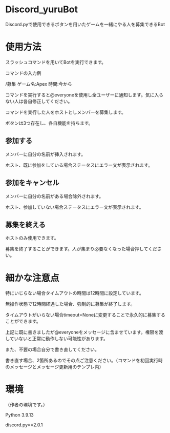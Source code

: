 # Discord_yuruBot
Discord.pyで使用できるボタンを用いたゲームを一緒にやる人を募集できるBot

# 使用方法
スラッシュコマンドを用いてBotを実行できます。

コマンドの入力例

/募集 ゲーム名:Apex 時間:今から

コマンドを実行すると@everyoneを使用し全ユーザーに通知します。気に入らない人は各自修正してください。

コマンドを実行した人をホストとしメンバーを募集します。

ボタンは3つ存在し、各自機能を持ちます。

## 参加する

メンバーに自分の名前が挿入されます。

ホスト、既に参加をしている場合ステータスにエラー文が表示されます。

## 参加をキャンセル
メンバーに自分の名前がある場合除外されます。

ホスト、参加していない場合ステータスにエラー文が表示されます。

## 募集を終える

ホストのみ使用できます。

募集を終了することができます。人が集まり必要なくなった場合押してください。

# 細かな注意点

特にいじらない場合タイムアウトの時間は12時間に設定しています。

無操作状態で12時間経過した場合、強制的に募集が終了します。

タイムアウトがいらない場合timeout=Noneに変更することで永久的に募集することができます。

上記に既に書きましたが@everyoneをメッセージに含ませています。権限を渡していないと正常に動作しない可能性があります。

また、不要の場合自分で書き直してください。

書き直す場合、2箇所あるのでその点ご注意ください。（コマンドを初回実行時のメッセージとメッセージ更新用のテンプレ内）

# 環境
（作者の環境です。）

Python 3.9.13

discord.py==2.0.1
